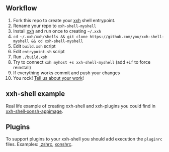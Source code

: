 ## Workflow

1. Fork this repo to create your [xxh](https://github.com/xxh/xxh) shell entrypoint.
2. Rename your repo to `xxh-shell-myshell`
3. Install [xxh](https://github.com/xxh/xxh) and run once to creating `~/.xxh`
4. `cd ~/.xxh/xxh/shells && git clone https://github.com/you/xxh-shell-myshell && cd xxh-shell-myshell`
5. Edit `build.xsh` script
6. Edit `entrypoint.sh` script
7. Run `./build.xsh`
8. Try to connect `xxh myhost +s xxh-shell-myshell` (add `+if` to force reinstall)
9. If everything works commit and push your changes
10. You rock! [Tell us about your work](https://gitter.im/xonssh-xxh/community)!

## xxh-shell example

Real life example of creating xxh-shell and xxh-plugins you could find in [xxh-shell-xonsh-appimage](https://github.com/xxh/xxh-shell-xonsh-appimage).

## Plugins

To support plugins to your xxh-shell you should add execution the `pluginrc` files. Examples: [.zshrc](https://github.com/xxh/xxh-shell-zsh/blob/master/.zshrc), [xonshrc](https://github.com/xxh/xxh-shell-xonsh-appimage/blob/master/xonshrc.xsh).

